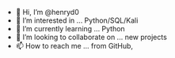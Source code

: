 - 👋 Hi, I’m @henryd0
- 👀 I’m interested in ...  Python/SQL/Kali
- 🌱 I’m currently learning ... Python
- 💞️ I’m looking to collaborate on ... new projects
- 📫 How to reach me ... from GitHub, 

<!---
henryd0/henryd0 is a ✨ special ✨ repository because its `README.md` (this file) appears on your GitHub profile.
You can click the Preview link to take a look at your changes.
--->
